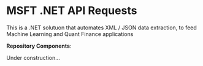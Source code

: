 # MSFT .NET API Requests

This is a .NET solutuon that automates XML / JSON data extraction, to feed Machine Learning and Quant Finance applications

**Repository Components**:

Under construction...